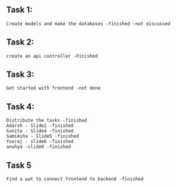 ## Task 1:
    Create models and make the databases -finished -not discussed
## Task 2:
    create an api controller -Finished
## Task 3: 
    Get started with frontend -not done
## Task 4:
    Distribute the tasks -finished
    Adarsh - Slide2 -finished
    Sunita - Slide4 -finished
    Samiksha - Slide5 -finished 
    Yuvraj - slide6 -finished
    anuhya -slide8 -finished
## Task 5
    Find a wat to connect frontend to backend -finished
    